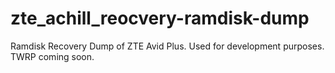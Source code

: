# zte_achill_reocvery-ramdisk-dump
Ramdisk Recovery Dump of ZTE Avid Plus. Used for development purposes. TWRP coming soon.
